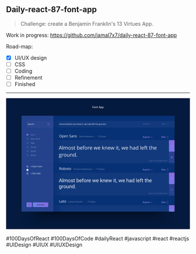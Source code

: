 ## Daily-react-87-font-app

> Challenge: create a Benjamin Franklin's 13 Virtues App.

Work in progress: https://github.com/jamal7x7/daily-react-87-font-app

Road-map:

- [x] UI/UX design
- [ ] CSS
- [ ] Coding
- [ ] Refinement
- [ ] Finished

---

![Alt text](src/images/daily-react-87-font-app.png?raw=true "App UI")



#100DaysOfReact #100DaysOfCode #dailyReact #javascript #react #reactjs #UIDesign #UIUX #UIUXDesign
